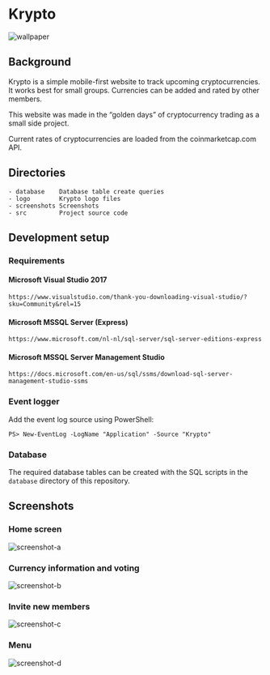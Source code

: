 # Krypto

![wallpaper](/logo/wallpapers/wallpaper-krypto.png)

## Background
Krypto is a simple mobile-first website to track upcoming cryptocurrencies. It works best for small groups. Currencies can be added and rated by other members.

This website was made in the “golden days” of cryptocurrency trading as a small side project.

Current rates of cryptocurrencies are loaded from the coinmarketcap.com API.


## Directories

    - database    Database table create queries
    - logo        Krypto logo files
    - screenshots Screenshots
    - src         Project source code 

## Development setup

### Requirements

#### Microsoft Visual Studio 2017

    https://www.visualstudio.com/thank-you-downloading-visual-studio/?sku=Community&rel=15
    
#### Microsoft MSSQL Server (Express)

    https://www.microsoft.com/nl-nl/sql-server/sql-server-editions-express

#### Microsoft MSSQL Server Management Studio

    https://docs.microsoft.com/en-us/sql/ssms/download-sql-server-management-studio-ssms

### Event logger

Add the event log source using PowerShell:

    PS> New-EventLog -LogName "Application" -Source "Krypto"

### Database

The required database tables can be created with the SQL scripts in the `database` directory of this repository.

## Screenshots

### Home screen
![screenshot-a](screenshots/screenshot-a.png)

### Currency information and voting
![screenshot-b](screenshots/screenshot-b.png)

### Invite new members
![screenshot-c](screenshots/screenshot-c.png)

### Menu
![screenshot-d](screenshots/screenshot-d.png)